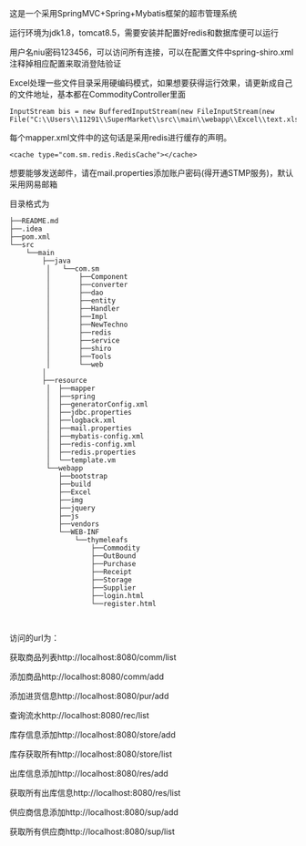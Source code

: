 这是一个采用SpringMVC+Spring+Mybatis框架的超市管理系统

运行环境为jdk1.8，tomcat8.5，需要安装并配置好redis和数据库便可以运行

用户名niu密码123456，可以访问所有连接，可以在配置文件中spring-shiro.xml注释掉相应配置来取消登陆验证

Excel处理一些文件目录采用硬编码模式，如果想要获得运行效果，请更新成自己的文件地址，基本都在CommodityController里面

```
InputStream bis = new BufferedInputStream(new FileInputStream(new File("C:\\Users\\11291\\SuperMarket\\src\\main\\webapp\\Excel\\text.xlsx")));
```

每个mapper.xml文件中的这句话是采用redis进行缓存的声明。

```
<cache type="com.sm.redis.RedisCache"></cache>
```

想要能够发送邮件，请在mail.properties添加账户密码(得开通STMP服务)，默认采用网易邮箱

目录格式为

```
├──README.md
├──.idea
├──pom.xml
└──src
	└──main
		├──java
         │   └──com.sm
         │       ├──Component
         │       ├──converter
         │       ├──dao
         │       ├──entity
         │       ├──Handler
         │       ├──Impl
         │       ├──NewTechno
         │       ├──redis
         │       ├──service
         │       ├──shiro
         │       ├──Tools
         │       └──web
		│
		├──resource
         │ 	├──mapper
         │	├──spring
         │	├──generatorConfig.xml
         │	├──jdbc.properties
         │	├──logback.xml
         │	├──mail.properties
         │	├──mybatis-config.xml
         │	├──redis-config.xml
         │	├──redis.properties
         │	└──template.vm
         └──webapp
         	├──bootstrap
         	├──build
         	├──Excel
         	├──img
         	├──jquery
         	├──js
         	├──vendors
         	└──WEB-INF
         		└──thymeleafs
         			├──Commodity
         			├──OutBound
         			├──Purchase
         			├──Receipt
         			├──Storage
         			├──Supplier
         			├──login.html
         			└──register.html
         			
         			
```



访问的url为：

获取商品列表http://localhost:8080/comm/list

添加商品http://localhost:8080/comm/add

添加进货信息http://localhost:8080/pur/add

查询流水http://localhost:8080/rec/list

库存信息添加http://localhost:8080/store/add

库存获取所有http://localhost:8080/store/list

出库信息添加http://localhost:8080/res/add

获取所有出库信息http://localhost:8080/res/list

供应商信息添加http://localhost:8080/sup/add

获取所有供应商http://localhost:8080/sup/list



